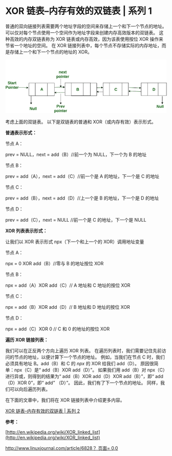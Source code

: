 # XOR 链表–内存有效的双链表 | 系列 1

普通的双向链接列表需要两个地址字段的空间来存储上一个和下一个节点的地址。 可以仅对每个节点使用一个空间作为地址字段来创建内存高效版本的双链表。 这种高效的内存双链表称为 XOR 链表或内存高效，因为该表使用按位 XOR 操作来节省一个地址的空间。 在 XOR 链接列表中，每个节点不存储实际的内存地址，而是存储上一个和下一个节点的地址的 XOR。

[![](img/37893f21aca278041b130165ec847a26.png "doublyll")](https://media.geeksforgeeks.org/wp-content/uploads/XorLinkedList.jpg)

考虑上面的双链表。 以下是双链表的普通和 XOR（或内存有效）表示形式。

**普通表示形式：**

节点 A：

prev = NULL，next = add（B）//前一个为 NULL，下一个为 B 的地址

节点 B：

prev = add（A），next = add（C）//前一个是 A 的地址，下一个是 C 的地址

节点 C：

prev = add（B），next = add（D）//上一个是 B 的地址，下一个是 D 的地址

节点 D：

prev = add（C），next = NULL //前一个是 C 的地址，下一个是 NULL

**XOR 列表表示形式：**

让我们以 XOR 表示形式 npx（下一个和上一个的 XOR）调用地址变量

节点 A：

npx = 0 XOR add（B）//零与 B 的地址按位 XOR

节点 B：

npx = add（A）XOR add（C）// A 地址和 C 地址的按位 XOR

节点 C：

npx = add（B）XOR add（D）// B 地址和 D 地址的按位 XOR

节点 D：

npx = add（C）XOR 0 // C 和 0 的地址的按位 XOR

**遍历 XOR 链接列表：**

我们可以在正反两个方向上遍历 XOR 列表。 在遍历列表时，我们需要记住先前访问的节点的地址，以便计算下一个节点的地址。 例如，当我们在节点 C 时，我们必须具有地址 B。add（B）和 C 的 *npx* 的 XOR 给我们 add（D）。 原因很简单：npx（C）是“ add（B）XOR add（D）”。 如果我们用 add（B）对 npx（C）进行异或，则得到的结果为“ add（B）XOR add（D）XOR add（B）”，即“ add（D）XOR 0”，即“ add” （D）”。 因此，我们有了下一个节点的地址。 同样，我们可以向后遍历列表。

在下面的文章中，我们将在 XOR 链接列表中介绍更多内容。

[XOR 链表–内存有效的双链表 | 系列 2](https://www.geeksforgeeks.org/xor-linked-list-a-memory-efficient-doubly-linked-list-set-2/)

**参考：**

[http://en.wikipedia.org/wiki/XOR_linked_list](http://en.wikipedia.org/wiki/XOR_linked_list)

[http://www.linuxjournal.com/article/6828？ 页面= 0,0](http://www.linuxjournal.com/article/6828?page=0,0)

